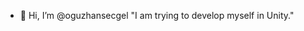 - 👋 Hi, I’m @oguzhansecgel
"I am trying to develop myself in Unity."
<!---
oguzhansecgel/oguzhansecgel is a ✨ special ✨ repository because its `README.md` (this file) appears on your GitHub profile.
You can click the Preview link to take a look at your changes.
--->
